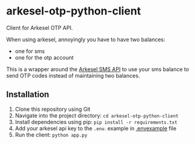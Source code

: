# arkesel-otp-python-client
Client for Arkesel OTP API.

When using arkesel, annoyingly you have to have two balances:
- one for sms
- one for the otp account

This is a wrapper around the [Arkesel SMS API](https://developers.arkesel.com/#tag/SMS-V2) to use your sms balance to send OTP codes instead of maintaining two balances.

## Installation
1. Clone this repository using Git
2. Navigate into the project directory: `cd arkesel-otp-python-client`
3. Install dependencies using pip: `pip install -r requirements.txt` 
4. Add your arkesel api key to the `.env`. example in [.envexample](/.envexample) file
5. Run the client: `python app.py`